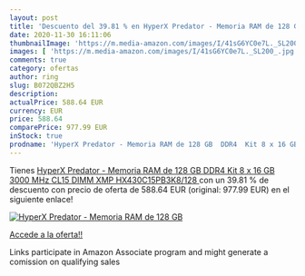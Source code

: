 ```yaml
---
layout: post
title: 'Descuento del 39.81 % en HyperX Predator - Memoria RAM de 128 GB '
date: 2020-11-30 16:11:06
thumbnailImage: 'https://m.media-amazon.com/images/I/41sG6YC0e7L._SL200_.jpg'
images: [ 'https://m.media-amazon.com/images/I/41sG6YC0e7L._SL200_.jpg' ]
comments: true
category: ofertas
author: ring
slug: B072QBZ2H5
description:
actualPrice: 588.64 EUR
currency: EUR
price: 588.64
comparePrice: 977.99 EUR
inStock: true
prodname: 'HyperX Predator - Memoria RAM de 128 GB  DDR4  Kit 8 x 16 GB  3000 MHz  CL15  DIMM XMP  HX430C15PB3K8/128 '
---
```


Tienes [HyperX Predator - Memoria RAM de 128 GB  DDR4  Kit 8 x 16 GB  3000 MHz  CL15  DIMM XMP  HX430C15PB3K8/128 ](https://www.amazon.es/dp/B072QBZ2H5/?tag=tolees-21) con un 39.81 % de descuento con precio de oferta de 588.64 EUR (original: 977.99 EUR) en el siguiente enlace!

[![HyperX Predator - Memoria RAM de 128 GB ](https://m.media-amazon.com/images/I/41sG6YC0e7L._SL200_.jpg)](https://www.amazon.es/dp/B072QBZ2H5/?tag=tolees-21)

[Accede a la oferta!!](https://www.amazon.es/dp/B072QBZ2H5/?tag=tolees-21)

Links participate in Amazon Associate program and might generate a comission on qualifying sales


